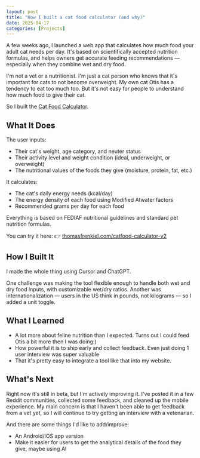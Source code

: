 ```yaml
---
layout: post
title: "How I built a cat food calculator (and why)"
date: 2025-04-17
categories: [Projects]
---
```


A few weeks ago, I launched a web app that calculates how much food your adult cat needs per day. It's based on scientifically accepted nutrition formulas, and helps owners get accurate feeding recommendations — especially when they combine wet and dry food.

I'm not a vet or a nutritionist. I'm just a cat person who knows that it's important for cats to not become overweight. My own cat Otis has a tendency to eat too much too. But it's not easy for people to understand how much food to give their cat.

So I built the [Cat Food Calculator](/catfood-calculator-v2/).

## What It Does

The user inputs:

- Their cat's weight, age category, and neuter status
- Their activity level and weight condition (ideal, underweight, or overweight)
- The nutritional values of the foods they give (moisture, protein, fat, etc.)

It calculates:

- The cat's daily energy needs (kcal/day)
- The energy density of each food using Modified Atwater factors
- Recommended grams per day for each food

Everything is based on FEDIAF nutritional guidelines and standard pet nutrition formulas.

You can try it here:
👉 [thomasfrenkiel.com/catfood-calculator-v2](/catfood-calculator-v2/)

## How I Built It

I made the whole thing using Cursor and ChatGPT.

One challenge was making the tool flexible enough to handle both wet and dry food inputs, with customizable wet/dry ratios. Another was internationalization — users in the US think in pounds, not kilograms — so I added a unit toggle.

## What I Learned

- A lot more about feline nutrition than I expected. Turns out I could feed Otis a bit more then I was doing:) 
- How powerful it is to ship early and collect feedback. Even just doing 1 user interview was super valuable
- That it's pretty easy to integrate a tool like that into my website.

## What's Next

Right now it's still in beta, but I'm actively improving it. I've posted it in a few Reddit communities, collected some feedback, and cleaned up the mobile experience. 
My main concern is that I haven't been able to get feedback from a vet yet, so I will continue to try getting an interview with a vetenarian.

And there are some things I'd like to add/improve:

- An Android/iOS app version 
- Make it easier for users to get the analytical details of the food they give, maybe using AI